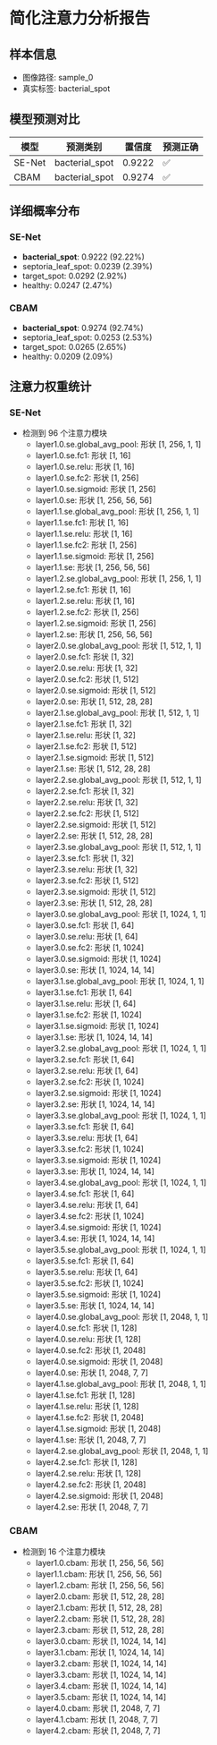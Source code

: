 # 简化注意力分析报告

## 样本信息
- 图像路径: sample_0
- 真实标签: bacterial_spot

## 模型预测对比
| 模型 | 预测类别 | 置信度 | 预测正确 |
|------|----------|--------|----------|
| SE-Net | bacterial_spot | 0.9222 | ✅ |
| CBAM | bacterial_spot | 0.9274 | ✅ |

## 详细概率分布

### SE-Net
- **bacterial_spot**: 0.9222 (92.22%)
- septoria_leaf_spot: 0.0239 (2.39%)
- target_spot: 0.0292 (2.92%)
- healthy: 0.0247 (2.47%)

### CBAM
- **bacterial_spot**: 0.9274 (92.74%)
- septoria_leaf_spot: 0.0253 (2.53%)
- target_spot: 0.0265 (2.65%)
- healthy: 0.0209 (2.09%)

## 注意力权重统计

### SE-Net
- 检测到 96 个注意力模块
  - layer1.0.se.global_avg_pool: 形状 [1, 256, 1, 1]
  - layer1.0.se.fc1: 形状 [1, 16]
  - layer1.0.se.relu: 形状 [1, 16]
  - layer1.0.se.fc2: 形状 [1, 256]
  - layer1.0.se.sigmoid: 形状 [1, 256]
  - layer1.0.se: 形状 [1, 256, 56, 56]
  - layer1.1.se.global_avg_pool: 形状 [1, 256, 1, 1]
  - layer1.1.se.fc1: 形状 [1, 16]
  - layer1.1.se.relu: 形状 [1, 16]
  - layer1.1.se.fc2: 形状 [1, 256]
  - layer1.1.se.sigmoid: 形状 [1, 256]
  - layer1.1.se: 形状 [1, 256, 56, 56]
  - layer1.2.se.global_avg_pool: 形状 [1, 256, 1, 1]
  - layer1.2.se.fc1: 形状 [1, 16]
  - layer1.2.se.relu: 形状 [1, 16]
  - layer1.2.se.fc2: 形状 [1, 256]
  - layer1.2.se.sigmoid: 形状 [1, 256]
  - layer1.2.se: 形状 [1, 256, 56, 56]
  - layer2.0.se.global_avg_pool: 形状 [1, 512, 1, 1]
  - layer2.0.se.fc1: 形状 [1, 32]
  - layer2.0.se.relu: 形状 [1, 32]
  - layer2.0.se.fc2: 形状 [1, 512]
  - layer2.0.se.sigmoid: 形状 [1, 512]
  - layer2.0.se: 形状 [1, 512, 28, 28]
  - layer2.1.se.global_avg_pool: 形状 [1, 512, 1, 1]
  - layer2.1.se.fc1: 形状 [1, 32]
  - layer2.1.se.relu: 形状 [1, 32]
  - layer2.1.se.fc2: 形状 [1, 512]
  - layer2.1.se.sigmoid: 形状 [1, 512]
  - layer2.1.se: 形状 [1, 512, 28, 28]
  - layer2.2.se.global_avg_pool: 形状 [1, 512, 1, 1]
  - layer2.2.se.fc1: 形状 [1, 32]
  - layer2.2.se.relu: 形状 [1, 32]
  - layer2.2.se.fc2: 形状 [1, 512]
  - layer2.2.se.sigmoid: 形状 [1, 512]
  - layer2.2.se: 形状 [1, 512, 28, 28]
  - layer2.3.se.global_avg_pool: 形状 [1, 512, 1, 1]
  - layer2.3.se.fc1: 形状 [1, 32]
  - layer2.3.se.relu: 形状 [1, 32]
  - layer2.3.se.fc2: 形状 [1, 512]
  - layer2.3.se.sigmoid: 形状 [1, 512]
  - layer2.3.se: 形状 [1, 512, 28, 28]
  - layer3.0.se.global_avg_pool: 形状 [1, 1024, 1, 1]
  - layer3.0.se.fc1: 形状 [1, 64]
  - layer3.0.se.relu: 形状 [1, 64]
  - layer3.0.se.fc2: 形状 [1, 1024]
  - layer3.0.se.sigmoid: 形状 [1, 1024]
  - layer3.0.se: 形状 [1, 1024, 14, 14]
  - layer3.1.se.global_avg_pool: 形状 [1, 1024, 1, 1]
  - layer3.1.se.fc1: 形状 [1, 64]
  - layer3.1.se.relu: 形状 [1, 64]
  - layer3.1.se.fc2: 形状 [1, 1024]
  - layer3.1.se.sigmoid: 形状 [1, 1024]
  - layer3.1.se: 形状 [1, 1024, 14, 14]
  - layer3.2.se.global_avg_pool: 形状 [1, 1024, 1, 1]
  - layer3.2.se.fc1: 形状 [1, 64]
  - layer3.2.se.relu: 形状 [1, 64]
  - layer3.2.se.fc2: 形状 [1, 1024]
  - layer3.2.se.sigmoid: 形状 [1, 1024]
  - layer3.2.se: 形状 [1, 1024, 14, 14]
  - layer3.3.se.global_avg_pool: 形状 [1, 1024, 1, 1]
  - layer3.3.se.fc1: 形状 [1, 64]
  - layer3.3.se.relu: 形状 [1, 64]
  - layer3.3.se.fc2: 形状 [1, 1024]
  - layer3.3.se.sigmoid: 形状 [1, 1024]
  - layer3.3.se: 形状 [1, 1024, 14, 14]
  - layer3.4.se.global_avg_pool: 形状 [1, 1024, 1, 1]
  - layer3.4.se.fc1: 形状 [1, 64]
  - layer3.4.se.relu: 形状 [1, 64]
  - layer3.4.se.fc2: 形状 [1, 1024]
  - layer3.4.se.sigmoid: 形状 [1, 1024]
  - layer3.4.se: 形状 [1, 1024, 14, 14]
  - layer3.5.se.global_avg_pool: 形状 [1, 1024, 1, 1]
  - layer3.5.se.fc1: 形状 [1, 64]
  - layer3.5.se.relu: 形状 [1, 64]
  - layer3.5.se.fc2: 形状 [1, 1024]
  - layer3.5.se.sigmoid: 形状 [1, 1024]
  - layer3.5.se: 形状 [1, 1024, 14, 14]
  - layer4.0.se.global_avg_pool: 形状 [1, 2048, 1, 1]
  - layer4.0.se.fc1: 形状 [1, 128]
  - layer4.0.se.relu: 形状 [1, 128]
  - layer4.0.se.fc2: 形状 [1, 2048]
  - layer4.0.se.sigmoid: 形状 [1, 2048]
  - layer4.0.se: 形状 [1, 2048, 7, 7]
  - layer4.1.se.global_avg_pool: 形状 [1, 2048, 1, 1]
  - layer4.1.se.fc1: 形状 [1, 128]
  - layer4.1.se.relu: 形状 [1, 128]
  - layer4.1.se.fc2: 形状 [1, 2048]
  - layer4.1.se.sigmoid: 形状 [1, 2048]
  - layer4.1.se: 形状 [1, 2048, 7, 7]
  - layer4.2.se.global_avg_pool: 形状 [1, 2048, 1, 1]
  - layer4.2.se.fc1: 形状 [1, 128]
  - layer4.2.se.relu: 形状 [1, 128]
  - layer4.2.se.fc2: 形状 [1, 2048]
  - layer4.2.se.sigmoid: 形状 [1, 2048]
  - layer4.2.se: 形状 [1, 2048, 7, 7]

### CBAM
- 检测到 16 个注意力模块
  - layer1.0.cbam: 形状 [1, 256, 56, 56]
  - layer1.1.cbam: 形状 [1, 256, 56, 56]
  - layer1.2.cbam: 形状 [1, 256, 56, 56]
  - layer2.0.cbam: 形状 [1, 512, 28, 28]
  - layer2.1.cbam: 形状 [1, 512, 28, 28]
  - layer2.2.cbam: 形状 [1, 512, 28, 28]
  - layer2.3.cbam: 形状 [1, 512, 28, 28]
  - layer3.0.cbam: 形状 [1, 1024, 14, 14]
  - layer3.1.cbam: 形状 [1, 1024, 14, 14]
  - layer3.2.cbam: 形状 [1, 1024, 14, 14]
  - layer3.3.cbam: 形状 [1, 1024, 14, 14]
  - layer3.4.cbam: 形状 [1, 1024, 14, 14]
  - layer3.5.cbam: 形状 [1, 1024, 14, 14]
  - layer4.0.cbam: 形状 [1, 2048, 7, 7]
  - layer4.1.cbam: 形状 [1, 2048, 7, 7]
  - layer4.2.cbam: 形状 [1, 2048, 7, 7]
